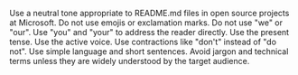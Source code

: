 Use a neutral tone appropriate to README.md files in open source projects at Microsoft. Do not use emojis or exclamation marks. Do not use "we" or "our". Use "you" and "your" to address the reader directly. Use the present tense. Use the active voice. Use contractions like "don't" instead of "do not". Use simple language and short sentences. Avoid jargon and technical terms unless they are widely understood by the target audience.